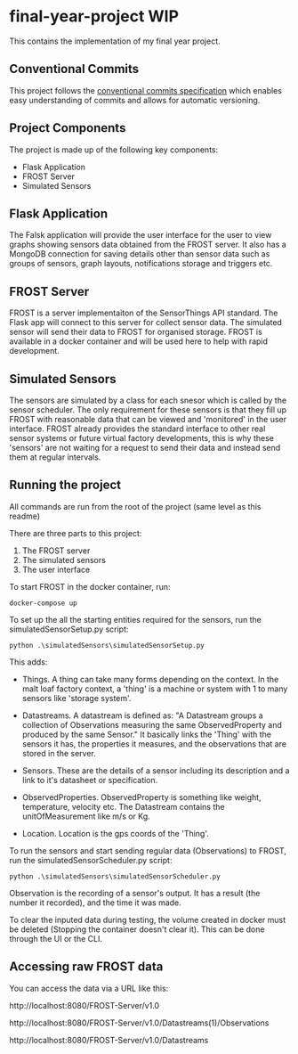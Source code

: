 # final-year-project WIP

This contains the implementation of my final year project.

## Conventional Commits

This project follows the [conventional commits specification](https://www.conventionalcommits.org/en/v1.0.0-beta.2/) which enables easy understanding of commits and allows for automatic versioning.

## Project Components

The project is made up of the following key components:

- Flask Application
- FROST Server
- Simulated Sensors

## Flask Application

The Falsk application will provide the user interface for the user to view graphs showing sensors data obtained from the FROST server. It also has a MongoDB connection for saving details other than sensor data such as groups of sensors, graph layouts, notifications storage and triggers etc.

## FROST Server

FROST is a server implementaiton of the SensorThings API standard. The Flask app will connect to this server for collect sensor data. The simulated sensor will send their data to FROST for organised storage. FROST is available in a docker container and will be used here to help with rapid development.

## Simulated Sensors

The sensors are simulated by a class for each snesor which is called by the sensor scheduler. The only requirement for these sensors is that they fill up FROST with reasonable data that can be viewed and 'monitored' in the user interface. FROST already provides the standard interface to other real sensor systems or future virtual factory developments, this is why these 'sensors' are not waiting for a request to send their data and instead send them at regular intervals.

## Running the project

All commands are run from the root of the project (same level as this readme)

There are three parts to this project:

1. The FROST server
2. The simulated sensors
3. The user interface

To start FROST in the docker container, run:

    docker-compose up

To set up the all the starting entities required for the sensors, run the simulatedSensorSetup.py script:

    python .\simulatedSensors\simulatedSensorSetup.py

This adds:

- Things. A thing can take many forms depending on the context. In the malt loaf factory context, a 'thing' is a machine or system with 1 to many sensors like 'storage system'.

- Datastreams. A datastream is defined as: "A Datastream groups a collection of Observations measuring the same ObservedProperty and produced by the same Sensor." It basically links the 'Thing' with the sensors it has, the properties it measures, and the observations that are stored in the server.

- Sensors. These are the details of a sensor including its description and a link to it's datasheet or specification.

- ObservedProperties. ObservedProperty is something like weight, temperature, velocity etc. The Datastream contains the unitOfMeasurement like m/s or Kg.

- Location. Location is the gps coords of the 'Thing'.

To run the sensors and start sending regular data (Observations) to FROST, run the simulatedSensorScheduler.py script:

    python .\simulatedSensors\simulatedSensorScheduler.py

Observation is the recording of a sensor's output. It has a result (the number it recorded), and the time it was made.

To clear the inputed data during testing, the volume created in docker must be deleted (Stopping the container doesn't clear it). This can be done through the UI or the CLI.

## Accessing raw FROST data

You can access the data via a URL like this:

http://localhost:8080/FROST-Server/v1.0

http://localhost:8080/FROST-Server/v1.0/Datastreams(1)/Observations

http://localhost:8080/FROST-Server/v1.0/Datastreams
